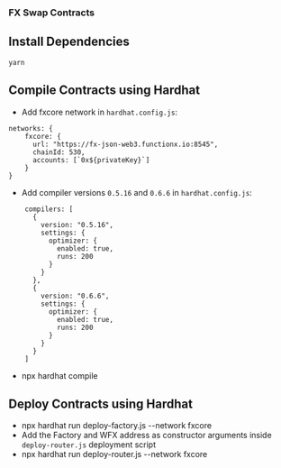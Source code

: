 ### FX Swap Contracts

## Install Dependencies
`yarn`

## Compile Contracts using Hardhat
- Add fxcore network in `hardhat.config.js`:
```
networks: {
    fxcore: {
      url: "https://fx-json-web3.functionx.io:8545",
      chainId: 530,
      accounts: [`0x${privateKey}`]    
    }
}
```
- Add compiler versions `0.5.16` and `0.6.6` in `hardhat.config.js`:
```
    compilers: [
      {
        version: "0.5.16",
        settings: {
          optimizer: {
            enabled: true,
            runs: 200
          }
        }
      },
      {
        version: "0.6.6",
        settings: {
          optimizer: {
            enabled: true,
            runs: 200
          }
        }
      }
    ]
```
- npx hardhat compile

## Deploy Contracts using Hardhat
- npx hardhat run deploy-factory.js --network fxcore
- Add the Factory and WFX address as constructor arguments inside `deploy-router.js` deployment script
- npx hardhat run deploy-router.js --network fxcore
